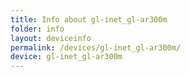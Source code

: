 ```yaml
---
title: Info about gl-inet_gl-ar300m
folder: info
layout: deviceinfo
permalink: /devices/gl-inet_gl-ar300m/
device: gl-inet_gl-ar300m
---
```

